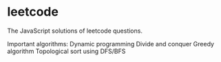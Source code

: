 # leetcode
The JavaScript solutions of leetcode questions.

Important algorithms:
Dynamic programming
Divide and conquer
Greedy algorithm
Topological sort using DFS/BFS
